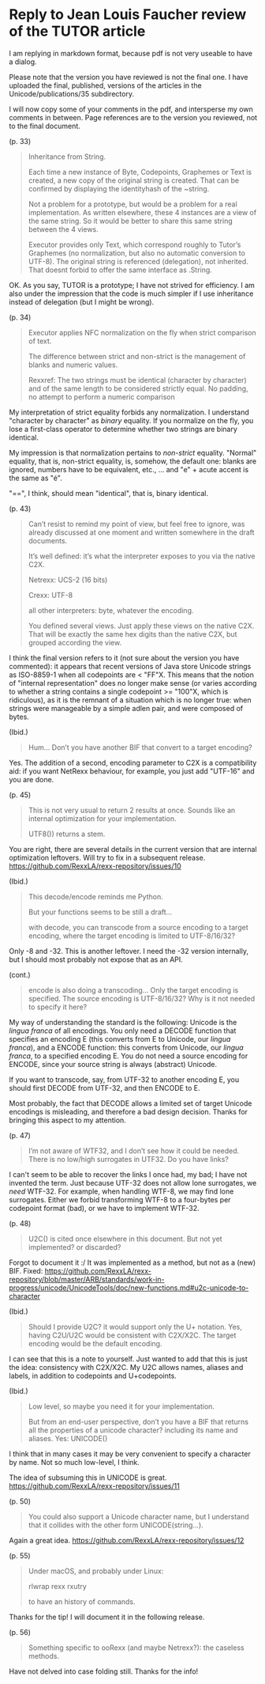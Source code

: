 # Reply to Jean Louis Faucher review of the TUTOR article

I am replying in markdown format, because pdf is not very useable to have a dialog.

Please note that the version you have reviewed is not the final one. I have uploaded the final, published, versions of the articles in the Unicode/publications/35 subdirectory.

I will now copy some of your comments in the pdf, and intersperse my own comments in between. Page references are to the version you reviewed, not to the final document.

(p. 33)
>Inheritance from String.
>
>Each time a new instance of Byte, Codepoints, Graphemes or Text is created, a new copy of the original string is created. That can be confirmed by displaying the identityhash of the ~string.
>
>Not a problem for a prototype, but would be a problem for a real implementation. As written elsewhere, these 4 instances are a view of the same string. So it would be better to share this same string between the 4 views.
>
>Executor provides only Text, which correspond roughly to Tutor’s Graphemes (no normalization, but also no automatic conversion to UTF-8).  The original string is referenced (delegation), not inherited.
>That doesnt forbid to offer the same interface as .String.

OK. As you say, TUTOR is a prototype; I have not strived for efficiency. I am also under the impression that the code is much simpler if I use inheritance instead of delegation (but I might be wrong).

(p. 34)
>Executor applies NFC normalization on the fly when strict comparison of text.
>
>The difference between strict and non-strict is the management of blanks and numeric values.
>
>Rexxref: The two strings must be identical (character by character) and of the same length to be considered strictly equal. 
>No padding, no attempt to perform a numeric comparison

My interpretation of strict equality forbids any normalization. I understand "character by character" as _binary_ equality. 
If you normalize on the fly, you lose a first-class operator to determine whether two strings are binary identical.

My impression is that normalization pertains to _non-strict_ equality. "Normal" equality, that is, non-strict equality, is, somehow, the default
one: blanks are ignored, numbers have to be equivalent, etc., ... and "e" + acute accent is the same as "é".

"==", I think, should mean "identical", that is, binary identical.

(p. 43)
>Can’t resist to remind my point of view, but feel free to ignore, was already discussed at one moment and written somewhere in the draft documents.
>
>It’s well defined: it’s what the interpreter exposes to you via the native C2X.
>
>Netrexx: UCS-2 (16 bits)
>
>Crexx: UTF-8
>
>all other interpreters: byte, whatever the encoding.
>
>You defined several views. Just apply these views on the native C2X. That will be exactly the same hex digits than the native C2X, but grouped according the view.

I think the final version refers to it (not sure about the version you have commented): it appears that recent versions of Java store Unicode strings as ISO-8859-1 when all 
codepoints are < "FF"X. This means that the notion of "internal representation" does no longer make sense (or varies according to whether a string contains a single
codepoint >= "100"X, which is ridiculous), as it is the remnant of a situation which is no longer true: when strings were manageable by a simple adlen pair, and were
composed of bytes.

(Ibid.)
>Hum… Don’t you have another BIF that convert to  a target encoding?

Yes. The addition of a second, encoding parameter to C2X is a compatibility aid: if you want NetRexx behaviour, for example, you just add "UTF-16" and you are done.

(p. 45)
> This is not very usual to return 2 results at once. Sounds like an internal optimization for your implementation.
> 
> UTF8()) returns a stem.

You are right, there are several details in the current version that are internal optimization leftovers. Will try to fix in a subsequent release. https://github.com/RexxLA/rexx-repository/issues/10

(Ibid.)
>This decode/encode reminds me Python.
>
>But your functions seems to be still a draft…
>
>with decode, you can transcode from a source encoding to a target encoding, where the target encoding is limited to UTF-8/16/32?

Only -8 and -32. This is another leftover. I need the -32 version internally, but I should most probably not expose that as an API.

(cont.)
>encode is also doing a transcoding… Only the target encoding is specified.
>The source encoding is UTF-8/16/32? Why is it not needed to specify it here?

My way of understanding the standard is the following: Unicode is the _lingua franca_ of all encodings. You only need a DECODE function that
specifies an encoding E (this converts from E to Unicode, our _lingua franca_), and a ENCODE function: this converts from Unicode,
our _lingua franca_, to a specified encoding E. You do not need a source encoding for ENCODE, since your source string is always (abstract)
Unicode.

If you want to transcode, say, from UTF-32 to another encoding E, you should first DECODE from UTF-32, and then ENCODE to E.

Most probably, the fact that DECODE allows a limited set of target Unicode encodings is misleading, and therefore a bad design decision. Thanks for bringing
this aspect to my attention.

(p. 47)
>I’m not aware of WTF32, and I don’t see how it could be needed. There is no low/high surrogates in UTF32.
>Do you have links?

I can't seem to be able to recover the links I once had, my bad; I have not invented the term. Just because UTF-32 does not allow
lone surrogates, we _need_ WTF-32. For example, when handling WTF-8, we may find lone surrogates. Either we forbid transforming
WTF-8 to a four-bytes per codepoint format (bad), or we have to implement WTF-32.

(p. 48)
>U2C() is cited once elsewhere in this document. But not yet implemented? or discarded?

Forgot to document it :/ It was implemented as a method, but not as a (new) BIF. Fixed: https://github.com/RexxLA/rexx-repository/blob/master/ARB/standards/work-in-progress/unicode/UnicodeTools/doc/new-functions.md#u2c-unicode-to-character

(Ibid.)
>Should I provide U2C? it would support only the U+ notation.
>Yes, having C2U/U2C would be consistent with C2X/X2C.
>The target encoding would be the default encoding.

I can see that this is a note to yourself. Just wanted to add that this is just the idea: consistency with C2X/X2C. My U2C allows names, aliases and labels, in addition to codepoints and U+codepoints.

(Ibid.)
>Low level, so maybe you need it for your implementation.
>
>But from an end-user perspective, don’t you have a BIF that returns all the properties of a unicode character? including its name and aliases. Yes: UNICODE()

I think that in many cases it may be very convenient to specify a character by name. Not so much low-level, I think.

The idea of subsuming this in UNICODE is great. https://github.com/RexxLA/rexx-repository/issues/11

(p. 50)
>You could also support a Unicode character name, but I understand that it collides with the other form UNICODE(string…).

Again a great idea. https://github.com/RexxLA/rexx-repository/issues/12

(p. 55)
>Under macOS, and probably under Linux:
>
>  rlwrap rexx rxutry
>
>to have an history of commands.

Thanks for the tip! I will document it in the following release.

(p. 56)
>Something specific to ooRexx (and maybe Netrexx?): the caseless methods.

Have not delved into case folding still. Thanks for the info!

